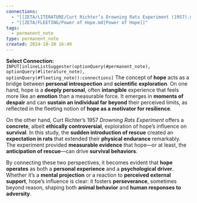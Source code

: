 ```yaml
---
connections:
  - "[[ZETA/LITERATURE/Curt Richter’s Drowning Rats Experiment (1957).md|Curt Richter’s Drowning Rats Experiment (1957)]]"
  - "[[ZETA/FLEETING/Power of Hope.md|Power of Hope]]"
tags:
  - permanent_note
type: permanent_note
created: 2024-10-20 16:49
---
```

**Select Connection:** `INPUT[inlineListSuggester(optionQuery(#permanent_note), optionQuery(#literature_note), optionQuery(#fleeting_note)):connections]`
The concept of **hope** acts as a bridge between **personal introspection** and **scientific exploration**. On one hand, hope is a **deeply personal**, often **intangible** experience that feels more like an **emotion** than a measurable force. It emerges in **moments of despair** and can **sustain an individual far beyond** their perceived limits, as reflected in the fleeting notion of **hope as a motivator for resilience**.

On the other hand, Curt Richter’s 1957 _Drowning Rats Experiment_ offers a **concrete**, albeit **ethically controversial**, exploration of hope’s influence on **survival**. In this study, the **sudden introduction of rescue** created an **expectation in rats** that extended their **physical endurance** remarkably. The experiment provided **measurable evidence** that hope—or at least, the **anticipation of rescue**—can drive **survival behaviors**.

By connecting these two perspectives, it becomes evident that **hope operates** as both a **personal experience** and a **psychological driver**. Whether it’s a **mental projection** or a reaction to **perceived external support**, hope’s influence is clear: it fosters **perseverance**, sometimes beyond reason, shaping both **animal behavior** and **human responses to adversity**.
